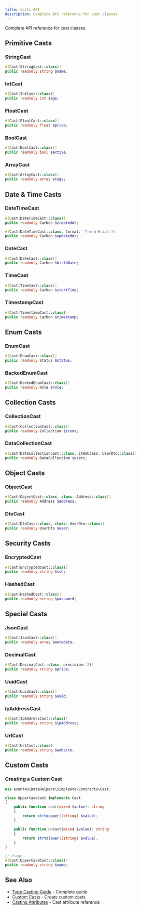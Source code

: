 ```yaml
---
title: Casts API
description: Complete API reference for cast classes
---
```


Complete API reference for cast classes.

## Primitive Casts

### StringCast

```php
#[Cast(StringCast::class)]
public readonly string $name;
```

### IntCast

```php
#[Cast(IntCast::class)]
public readonly int $age;
```

### FloatCast

```php
#[Cast(FloatCast::class)]
public readonly float $price;
```

### BoolCast

```php
#[Cast(BoolCast::class)]
public readonly bool $active;
```

### ArrayCast

```php
#[Cast(ArrayCast::class)]
public readonly array $tags;
```

## Date & Time Casts

### DateTimeCast

```php
#[Cast(DateTimeCast::class)]
public readonly Carbon $createdAt;

#[Cast(DateTimeCast::class, format: 'Y-m-d H:i:s')]
public readonly Carbon $updatedAt;
```

### DateCast

```php
#[Cast(DateCast::class)]
public readonly Carbon $birthDate;
```

### TimeCast

```php
#[Cast(TimeCast::class)]
public readonly Carbon $startTime;
```

### TimestampCast

```php
#[Cast(TimestampCast::class)]
public readonly Carbon $timestamp;
```

## Enum Casts

### EnumCast

```php
#[Cast(EnumCast::class)]
public readonly Status $status;
```

### BackedEnumCast

```php
#[Cast(BackedEnumCast::class)]
public readonly Role $role;
```

## Collection Casts

### CollectionCast

```php
#[Cast(CollectionCast::class)]
public readonly Collection $items;
```

### DataCollectionCast

```php
#[Cast(DataCollectionCast::class, itemClass: UserDto::class)]
public readonly DataCollection $users;
```

## Object Casts

### ObjectCast

```php
#[Cast(ObjectCast::class, class: Address::class)]
public readonly Address $address;
```

### DtoCast

```php
#[Cast(DtoCast::class, class: UserDto::class)]
public readonly UserDto $user;
```

## Security Casts

### EncryptedCast

```php
#[Cast(EncryptedCast::class)]
public readonly string $ssn;
```

### HashedCast

```php
#[Cast(HashedCast::class)]
public readonly string $password;
```

## Special Casts

### JsonCast

```php
#[Cast(JsonCast::class)]
public readonly array $metadata;
```

### DecimalCast

```php
#[Cast(DecimalCast::class, precision: 2)]
public readonly string $price;
```

### UuidCast

```php
#[Cast(UuidCast::class)]
public readonly string $uuid;
```

### IpAddressCast

```php
#[Cast(IpAddressCast::class)]
public readonly string $ipAddress;
```

### UrlCast

```php
#[Cast(UrlCast::class)]
public readonly string $website;
```

## Custom Casts

### Creating a Custom Cast

```php
use event4u\DataHelpers\SimpleDto\Contracts\Cast;

class UpperCaseCast implements Cast
{
    public function cast(mixed $value): string
    {
        return strtoupper((string) $value);
    }

    public function uncast(mixed $value): string
    {
        return strtolower((string) $value);
    }
}

// Usage
#[Cast(UpperCaseCast::class)]
public readonly string $name;
```

## See Also

- [Type Casting Guide](/data-helpers/simple-dto/type-casting/) - Complete guide
- [Custom Casts](/data-helpers/advanced/custom-casts/) - Create custom casts
- [Casting Attributes](/data-helpers/attributes/casting/) - Cast attribute reference

